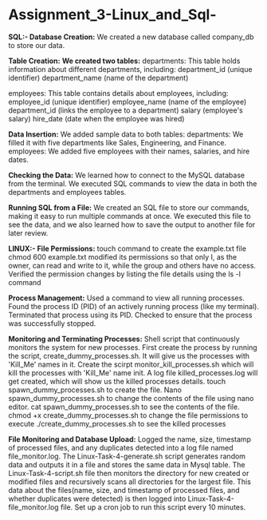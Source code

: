# Assignment_3-Linux_and_Sql-

**SQL:-
Database Creation:**
We created a new database called company_db to store our data.

**Table Creation:**
**We created two tables:**
departments: This table holds information about different departments, including:
department_id (unique identifier)
department_name (name of the department)

employees: This table contains details about employees, including:
employee_id (unique identifier)
employee_name (name of the employee)
department_id (links the employee to a department)
salary (employee's salary)
hire_date (date when the employee was hired)

**Data Insertion:**
We added sample data to both tables:
departments: We filled it with five departments like Sales, Engineering, and Finance.
employees: We added five employees with their names, salaries, and hire dates.

**Checking the Data:**
We learned how to connect to the MySQL database from the terminal.
We executed SQL commands to view the data in both the departments and employees tables.

**Running SQL from a File:**
We created an SQL file to store our commands, making it easy to run multiple commands at once.
We executed this file to see the data, and we also learned how to save the output to another file for later review.



**LINUX:-
File Permissions:**
touch command to create the example.txt file
chmod 600 example.txt modified its permissions so that only I, as the owner, can read and write to it, while the group and others have no access. Verified the permission changes by listing the file details using the ls -l command

**Process Management:**
Used a command to view all running processes.
Found the process ID (PID) of an actively running process (like my terminal).
Terminated that process using its PID.
Checked to ensure that the process was successfully stopped.

**Monitoring and Terminating Processes:**
Shell script that continuously monitors the system for new processes.
First create the process by running the script, create_dummy_processes.sh. It will give us the processes with 'Kill_Me' names in it.
Create the scirpt monitor_kill_processes.sh which will kill the processes with 'Kill_Me' name init.
A log file killed_processes.log will get created, which will show us the killed processes details.
touch spawn_dummy_processes.sh to create the file.
Nano spawn_dummy_processes.sh to change the contents of the file using nano editor.
cat spawn_dummy_processes.sh to see the contents of the file.
chmod +x create_dummy_processes.sh to change the file permissions to execute
./create_dummy_processes.sh to see the killed processes

**File Monitoring and Database Upload:**
Logged the name, size, timestamp of processed files, and any duplicates detected into a log file named file_monitor.log.
The Linux-Task-4-generate.sh script generates random data and outputs it in a file and stores the same data in Mysql table.
The Linux-Task-4-script.sh file then monitors the directory for new created or modified files and recursively scans all directories for the largest file.
This data about the files(name, size, and timestamp of processed files, and whether duplicates were detected) is then logged into Linux-Task-4-file_monitor.log file.
Set up a cron job to run this script every 10 minutes.
